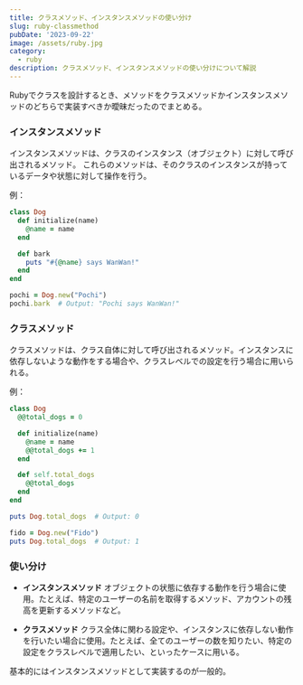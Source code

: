 ```yaml
---
title: クラスメソッド、インスタンスメソッドの使い分け
slug: ruby-classmethod
pubDate: '2023-09-22'
image: /assets/ruby.jpg
category:
  - ruby
description: クラスメソッド、インスタンスメソッドの使い分けについて解説
---
```

Rubyでクラスを設計するとき、メソッドをクラスメソッドかインスタンスメソッドのどちらで実装すべきか曖昧だったのでまとめる。

### インスタンスメソッド

インスタンスメソッドは、クラスのインスタンス（オブジェクト）に対して呼び出されるメソッド。
これらのメソッドは、そのクラスのインスタンスが持っているデータや状態に対して操作を行う。

例：

```ruby
class Dog
  def initialize(name)
    @name = name
  end

  def bark
    puts "#{@name} says WanWan!"
  end
end

pochi = Dog.new("Pochi")
pochi.bark  # Output: "Pochi says WanWan!"
```

### クラスメソッド

クラスメソッドは、クラス自体に対して呼び出されるメソッド。インスタンスに依存しないような動作をする場合や、クラスレベルでの設定を行う場合に用いられる。

例：

```ruby
class Dog
  @@total_dogs = 0

  def initialize(name)
    @name = name
    @@total_dogs += 1
  end

  def self.total_dogs
    @@total_dogs
  end
end

puts Dog.total_dogs  # Output: 0

fido = Dog.new("Fido")
puts Dog.total_dogs  # Output: 1
```

### 使い分け

- **インスタンスメソッド**
    オブジェクトの状態に依存する動作を行う場合に使用。たとえば、特定のユーザーの名前を取得するメソッド、アカウントの残高を更新するメソッドなど。

- **クラスメソッド**
   クラス全体に関わる設定や、インスタンスに依存しない動作を行いたい場合に使用。たとえば、全てのユーザーの数を知りたい、特定の設定をクラスレベルで適用したい、といったケースに用いる。

基本的にはインスタンスメソッドとして実装するのが一般的。
